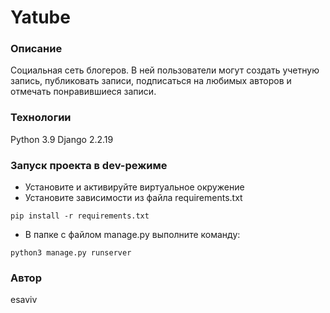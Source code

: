 # Yatube
### Описание
Социальная сеть блогеров. В ней пользователи могут создать учетную запись, публиковать записи, подписаться на любимых авторов и отмечать понравившиеся записи.
### Технологии
Python 3.9
Django 2.2.19
### Запуск проекта в dev-режиме
- Установите и активируйте виртуальное окружение
- Установите зависимости из файла requirements.txt
```
pip install -r requirements.txt
``` 
- В папке с файлом manage.py выполните команду:
```
python3 manage.py runserver
```
### Автор
esaviv
